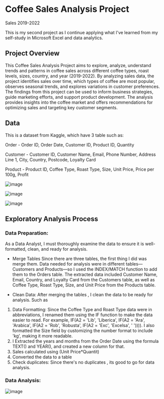# Coffee Sales Analysis Project
Sales 2019-2022

This is my second project as I continue applying what I've learned from my self-study in Microsoft Excel and data analytics.

## Project Overview
This Coffee Sales Analysis Project aims to explore, analyze, understand trends and patterns in coffee sales across different coffee types, roast levels, sizes, country, and year (2019-2022). By analyzing sales data, the project identifies sales over time,  which types of coffee are most popular, observes seasonal trends, and explores variations in customer preferences. The findings from this project can be used to inform business strategies, guide marketing efforts, and support product development. The analysis provides insights into the coffee market and offers recommendations for optimizing sales and targeting key customer segments.

## Data
This is a dataset from Kaggle, which have 3 table such as:

Order - Order ID, Order Date, Customer ID, Product ID, Quantity

Customer - Customer ID, Customer Name, Email, Phone Number, Address Line 1, City, Country, Postcode, Loyalty Card

Product - Product ID, Coffee Type,	Roast Type,	Size,	Unit Price,	Price per 100g,	Profit

![image](https://github.com/marymaerasga/Coffee-Sales-Analysis-Project/assets/86357387/4129bc95-625c-4706-8fcd-e9f28a0621af)

![image](https://github.com/marymaerasga/Coffee-Sales-Analysis-Project/assets/86357387/c2389bb6-196e-4101-8217-baf0383564e2)

![image](https://github.com/marymaerasga/Coffee-Sales-Analysis-Project/assets/86357387/ae839de3-af1d-447d-b1c4-cd4bcb57a467)


## Exploratory Analysis Process

### Data Preparation:

As a Data Analyst, I must thoroughly examine the data to ensure it is well-formatted, clean, and ready for analysis.

- Merge Tables
Since there are three tables, the first thing I did was merge them. Data needed for analysis were in different tables—Customers and Products—so I used the INDEX/MATCH function to add them to the Orders table. The extracted data included Customer Name, Email, Country, and Loyalty Card from the Customers table, as well as Coffee Type, Roast Type, Size, and Unit Price from the Products table.

- Clean Data:
After merging the tables , I clean the data to be ready for analysis. Such as
1. Data Formatting: Since the Coffee Type and Roast Type data were in abbreviations, I renamed them using the IF function to make the data easier to read. For example, IF(A2 = 'Lib', 'Liberica', IF(A2 = 'Ara', 'Arabica', IF(A2 = 'Rob', 'Robusta', IF(A2 = 'Exc', 'Excelsa', ' ')))). I also formatted the Size field by customizing the number format to include 'kg', making it more readable.
2. I Extracted the years and months from the Order Date using the formula TEXT() and YEAR(), and created a new column for that.
3. Sales calculated using (Unit Price*Quantit)
4. Converted the data to a table
5. Check duplicates: Since there's no duplicates , its good to go for data analysis.
   
### Data Analysis:









![image](https://github.com/marymaerasga/Coffee-Sales-Analysis-Project/assets/86357387/3fbc6f69-406e-4218-8b28-091d58d605ce)


